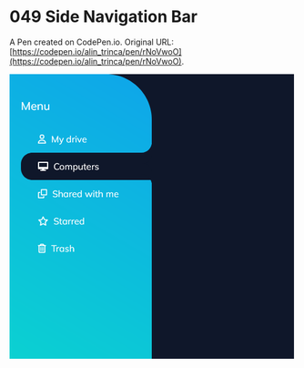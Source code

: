 # 049 Side Navigation Bar

A Pen created on CodePen.io. Original URL: [https://codepen.io/alin_trinca/pen/rNoVwoO](https://codepen.io/alin_trinca/pen/rNoVwoO).

![Side Navigation Bar Screenshot](side-navigation.png)
